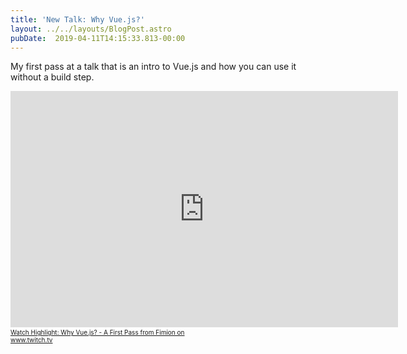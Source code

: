```yaml
---
title: 'New Talk: Why Vue.js?'
layout: ../../layouts/BlogPost.astro
pubDate:  2019-04-11T14:15:33.813-00:00
---
```

My first pass at a talk that is an intro to Vue.js and how you can use it without a build step.

<iframe src="https://player.twitch.tv/?autoplay=false&video=v407876453" frameborder="0" allowfullscreen="true" scrolling="no" height="378" width="620"></iframe><a href="https://www.twitch.tv/videos/407876453?tt_content=text_link&tt_medium=vod_embed" style="padding:2px 0px 4px; display:block; width:345px; font-weight:normal; font-size:10px; text-decoration:underline;">Watch Highlight: Why Vue.js? - A First Pass from Fimion on www.twitch.tv</a>
